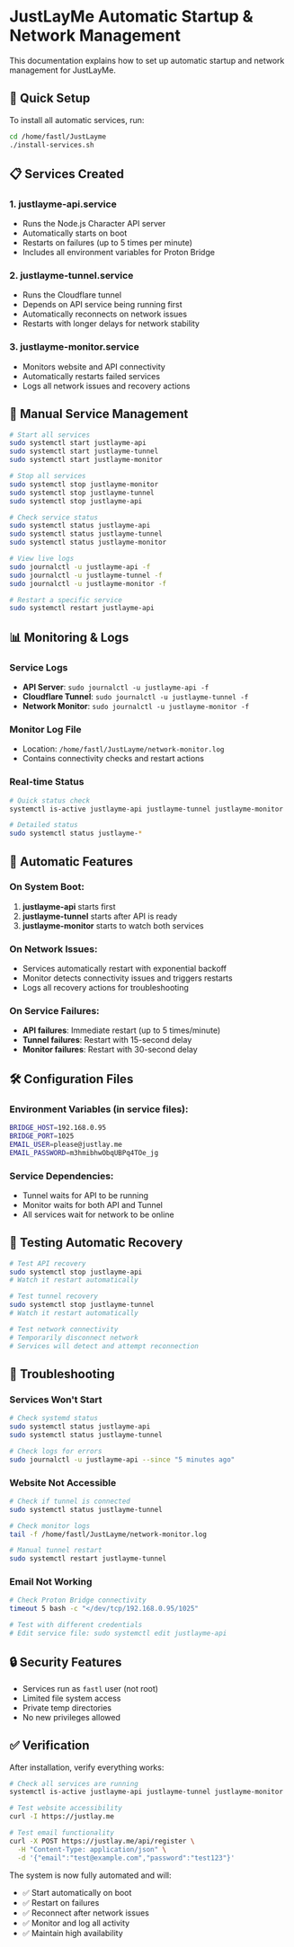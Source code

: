 # JustLayMe Automatic Startup & Network Management

This documentation explains how to set up automatic startup and network management for JustLayMe.

## 🚀 Quick Setup

To install all automatic services, run:

```bash
cd /home/fastl/JustLayme
./install-services.sh
```

## 📋 Services Created

### 1. **justlayme-api.service**
- Runs the Node.js Character API server
- Automatically starts on boot
- Restarts on failures (up to 5 times per minute)
- Includes all environment variables for Proton Bridge

### 2. **justlayme-tunnel.service** 
- Runs the Cloudflare tunnel
- Depends on API service being running first
- Automatically reconnects on network issues
- Restarts with longer delays for network stability

### 3. **justlayme-monitor.service**
- Monitors website and API connectivity
- Automatically restarts failed services
- Logs all network issues and recovery actions

## 🔧 Manual Service Management

```bash
# Start all services
sudo systemctl start justlayme-api
sudo systemctl start justlayme-tunnel
sudo systemctl start justlayme-monitor

# Stop all services
sudo systemctl stop justlayme-monitor
sudo systemctl stop justlayme-tunnel
sudo systemctl stop justlayme-api

# Check service status
sudo systemctl status justlayme-api
sudo systemctl status justlayme-tunnel
sudo systemctl status justlayme-monitor

# View live logs
sudo journalctl -u justlayme-api -f
sudo journalctl -u justlayme-tunnel -f
sudo journalctl -u justlayme-monitor -f

# Restart a specific service
sudo systemctl restart justlayme-api
```

## 📊 Monitoring & Logs

### Service Logs
- **API Server**: `sudo journalctl -u justlayme-api -f`
- **Cloudflare Tunnel**: `sudo journalctl -u justlayme-tunnel -f`
- **Network Monitor**: `sudo journalctl -u justlayme-monitor -f`

### Monitor Log File
- Location: `/home/fastl/JustLayme/network-monitor.log`
- Contains connectivity checks and restart actions

### Real-time Status
```bash
# Quick status check
systemctl is-active justlayme-api justlayme-tunnel justlayme-monitor

# Detailed status
sudo systemctl status justlayme-*
```

## 🔄 Automatic Features

### On System Boot:
1. **justlayme-api** starts first
2. **justlayme-tunnel** starts after API is ready
3. **justlayme-monitor** starts to watch both services

### On Network Issues:
- Services automatically restart with exponential backoff
- Monitor detects connectivity issues and triggers restarts
- Logs all recovery actions for troubleshooting

### On Service Failures:
- **API failures**: Immediate restart (up to 5 times/minute)
- **Tunnel failures**: Restart with 15-second delay
- **Monitor failures**: Restart with 30-second delay

## 🛠️ Configuration Files

### Environment Variables (in service files):
```bash
BRIDGE_HOST=192.168.0.95
BRIDGE_PORT=1025
EMAIL_USER=please@justlay.me
EMAIL_PASSWORD=m3hmibhwObqUBPq4TOe_jg
```

### Service Dependencies:
- Tunnel waits for API to be running
- Monitor waits for both API and Tunnel
- All services wait for network to be online

## 🧪 Testing Automatic Recovery

```bash
# Test API recovery
sudo systemctl stop justlayme-api
# Watch it restart automatically

# Test tunnel recovery  
sudo systemctl stop justlayme-tunnel
# Watch it restart automatically

# Test network connectivity
# Temporarily disconnect network
# Services will detect and attempt reconnection
```

## 📝 Troubleshooting

### Services Won't Start
```bash
# Check systemd status
sudo systemctl status justlayme-api
sudo systemctl status justlayme-tunnel

# Check logs for errors
sudo journalctl -u justlayme-api --since "5 minutes ago"
```

### Website Not Accessible
```bash
# Check if tunnel is connected
sudo systemctl status justlayme-tunnel

# Check monitor logs
tail -f /home/fastl/JustLayme/network-monitor.log

# Manual tunnel restart
sudo systemctl restart justlayme-tunnel
```

### Email Not Working
```bash
# Check Proton Bridge connectivity
timeout 5 bash -c "</dev/tcp/192.168.0.95/1025"

# Test with different credentials
# Edit service file: sudo systemctl edit justlayme-api
```

## 🔒 Security Features

- Services run as `fastl` user (not root)
- Limited file system access
- Private temp directories
- No new privileges allowed

## ✅ Verification

After installation, verify everything works:

```bash
# Check all services are running
systemctl is-active justlayme-api justlayme-tunnel justlayme-monitor

# Test website accessibility
curl -I https://justlay.me

# Test email functionality
curl -X POST https://justlay.me/api/register \
  -H "Content-Type: application/json" \
  -d '{"email":"test@example.com","password":"test123"}'
```

The system is now fully automated and will:
- ✅ Start automatically on boot
- ✅ Restart on failures 
- ✅ Reconnect after network issues
- ✅ Monitor and log all activity
- ✅ Maintain high availability